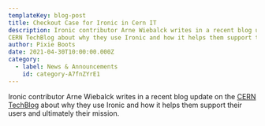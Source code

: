 ```yaml
---
templateKey: blog-post
title: Checkout Case for Ironic in Cern IT
description: Ironic contributor Arne Wiebalck writes in a recent blog update on the
CERN TechBlog about why they use Ironic and how it helps them support their users and ultimately their mission.
author: Pixie Boots
date: 2021-04-30T10:00:00.000Z
category:
  - label: News & Announcements
    id: category-A7fnZYrE1
---
```


Ironic contributor Arne Wiebalck writes in a recent blog update on the
[CERN TechBlog](https://techblog.web.cern.ch/techblog/post/why-ironic/)
about why they use Ironic and how it helps them support their users and
ultimately their mission.
